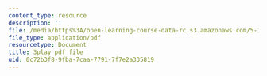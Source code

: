 ```yaml
---
content_type: resource
description: ''
file: /media/https%3A/open-learning-course-data-rc.s3.amazonaws.com/5-111-principles-of-chemical-science-fall-2008/0c72b3f89fba7caa77917f7e2a335819_iev2WlpKoGc.pdf
file_type: application/pdf
resourcetype: Document
title: 3play pdf file
uid: 0c72b3f8-9fba-7caa-7791-7f7e2a335819
---
```

